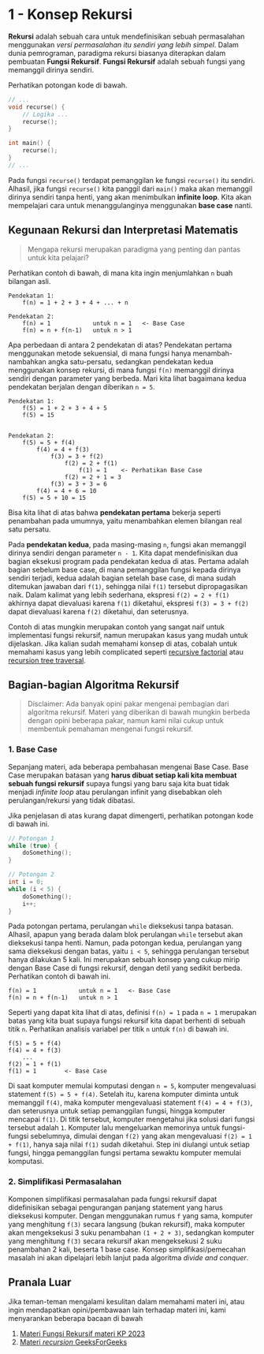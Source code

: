 # 1 - Konsep Rekursi

**Rekursi** adalah sebuah cara untuk mendefinisikan sebuah permasalahan menggunakan _versi permasalahan itu sendiri yang lebih simpel_. Dalam dunia pemrograman, paradigma rekursi biasanya diterapkan dalam pembuatan **Fungsi Rekursif**. **Fungsi Rekursif** adalah sebuah fungsi yang memanggil dirinya sendiri.

Perhatikan potongan kode di bawah.

```cpp
// ...
void recurse() {
    // Logika ...
    recurse();
}

int main() {
    recurse();
}
// ...
```

Pada fungsi `recurse()` terdapat pemanggilan ke fungsi `recurse()` itu sendiri. Alhasil, jika fungsi `recurse()` kita panggil dari `main()` maka akan memanggil dirinya sendiri tanpa henti, yang akan menimbulkan **infinite loop**. Kita akan mempelajari cara untuk menanggulanginya menggunakan **base case** nanti.

## Kegunaan Rekursi dan Interpretasi Matematis

> Mengapa rekursi merupakan paradigma yang penting dan pantas untuk kita pelajari?

Perhatikan contoh di bawah, di mana kita ingin menjumlahkan `n` buah bilangan asli.

```
Pendekatan 1:
    f(n) = 1 + 2 + 3 + 4 + ... + n

Pendekatan 2:
    f(n) = 1            untuk n = 1   <- Base Case
    f(n) = n + f(n-1)   untuk n > 1
```

Apa perbedaan di antara 2 pendekatan di atas? Pendekatan pertama menggunakan metode sekuensial, di mana fungsi hanya menambah-nambahkan angka satu-persatu, sedangkan pendekatan kedua menggunakan konsep rekursi, di mana fungsi `f(n)` memanggil dirinya sendiri dengan parameter yang berbeda. Mari kita lihat bagaimana kedua pendekatan berjalan dengan diberikan `n = 5`.

```
Pendekatan 1:
    f(5) = 1 + 2 + 3 + 4 + 5
    f(5) = 15


Pendekatan 2:
    f(5) = 5 + f(4)
        f(4) = 4 + f(3)
            f(3) = 3 + f(2)
                f(2) = 2 + f(1)
                    f(1) = 1    <- Perhatikan Base Case
                f(2) = 2 + 1 = 3
            f(3) = 3 + 3 = 6
        f(4) = 4 + 6 = 10
    f(5) = 5 + 10 = 15
```

Bisa kita lihat di atas bahwa **pendekatan pertama** bekerja seperti penambahan pada umumnya, yaitu menambahkan elemen bilangan real satu persatu.

Pada **pendekatan kedua**, pada masing-masing `n`, fungsi akan memanggil dirinya sendiri dengan parameter `n - 1`. Kita dapat mendefinisikan dua bagian eksekusi program pada pendekatan kedua di atas. Pertama adalah bagian sebelum base case, di mana pemanggilan fungsi kepada dirinya sendiri terjadi, kedua adalah bagian setelah base case, di mana sudah ditemukan jawaban dari `f(1)`, sehingga nilai `f(1)` tersebut dipropagasikan naik. Dalam kalimat yang lebih sederhana, ekspresi `f(2) = 2 + f(1)` akhirnya dapat dievaluasi karena `f(1)` diketahui, ekspresi `f(3) = 3 + f(2)` dapat dievaluasi karena `f(2)` diketahui, dan seterusnya.

Contoh di atas mungkin merupakan contoh yang sangat naif untuk implementasi fungsi rekursif, namun merupakan kasus yang mudah untuk dijelaskan. Jika kalian sudah memahami konsep di atas, cobalah untuk memahami kasus yang lebih complicated seperti [recursive factorial](https://www.google.com/search?q=recursive+factorial) atau [recursion tree traversal](https://www.google.com/search?q=tree+traversal+recursion).

## Bagian-bagian Algoritma Rekursif

> Disclaimer: Ada banyak opini pakar mengenai pembagian dari algoritma rekursif. Materi yang diberikan di bawah mungkin berbeda dengan opini beberapa pakar, namun kami nilai cukup untuk membentuk pemahaman mengenai fungsi rekursif.

### 1. Base Case

Sepanjang materi, ada beberapa pembahasan mengenai Base Case. Base Case merupakan batasan yang **harus dibuat setiap kali kita membuat sebuah fungsi rekursif** supaya fungsi yang baru saja kita buat tidak menjadi _infinite loop_ atau perulangan infinit yang disebabkan oleh perulangan/rekursi yang tidak dibatasi.

Jika penjelasan di atas kurang dapat dimengerti, perhatikan potongan kode di bawah ini.

```cpp
// Potongan 1
while (true) {
    doSomething();
}

// Potongan 2
int i = 0;
while (i < 5) {
    doSomething();
    i++;
}
```

Pada potongan pertama, perulangan `while` dieksekusi tanpa batasan. Alhasil, apapun yang berada dalam blok perulangan `while` tersebut akan dieksekusi tanpa henti. Namun, pada potongan kedua, perulangan yang sama dieksekusi dengan batas, yaitu `i < 5`, sehingga perulangan tersebut hanya dilakukan 5 kali. Ini merupakan sebuah konsep yang cukup mirip dengan Base Case di fungsi rekursif, dengan detil yang sedikit berbeda. Perhatikan contoh di bawah ini.

```
f(n) = 1            untuk n = 1   <- Base Case
f(n) = n + f(n-1)   untuk n > 1
```

Seperti yang dapat kita lihat di atas, definisi `f(n) = 1` pada `n = 1` merupakan batas yang kita buat supaya fungsi rekursif kita dapat berhenti di sebuah titik `n`. Perhatikan analisis variabel per titik `n` untuk `f(n)` di bawah ini.

```
f(5) = 5 + f(4)
f(4) = 4 + f(3)
    ...
f(2) = 1 + f(1)
f(1) = 1        <- Base Case
```

Di saat komputer memulai komputasi dengan `n = 5`, komputer mengevaluasi statement `f(5) = 5 + f(4)`. Setelah itu, karena komputer diminta untuk memanggil `f(4)`, maka komputer mengevaluasi statement `f(4) = 4 + f(3)`, dan seterusnya untuk setiap pemanggilan fungsi, hingga komputer mencapai `f(1)`. Di titik tersebut, komputer mengetahui jika solusi dari fungsi tersebut adalah `1`. Komputer lalu mengeluarkan memorinya untuk fungsi-fungsi sebelumnya, dimulai dengan `f(2)` yang akan mengevaluasi `f(2) = 1 + f(1)`, hanya saja nilai `f(1)` sudah diketahui. Step ini diulangi untuk setiap fungsi, hingga pemanggilan fungsi pertama sewaktu komputer memulai komputasi.

### 2. Simplifikasi Permasalahan

Komponen simplifikasi permasalahan pada fungsi rekursif dapat didefinisikan sebagai pengurangan panjang statement yang harus dieksekusi komputer. Dengan menggunakan rumus `f` yang sama, komputer yang menghitung `f(3)` secara langsung (bukan rekursif), maka komputer akan mengeksekusi 3 suku penambahan `(1 + 2 + 3)`, sedangkan komputer yang menghitung `f(3)` secara rekursif akan mengeksekusi 2 suku penambahan 2 kali, beserta 1 base case. Konsep simplifikasi/pemecahan masalah ini akan dipelajari lebih lanjut pada algoritma _divide and conquer_.

## Pranala Luar

Jika teman-teman mengalami kesulitan dalam memahami materi ini, atau ingin mendapatkan opini/pembawaan lain terhadap materi ini, kami menyarankan beberapa bacaan di bawah

1. [Materi Fungsi Rekursif materi KP 2023](https://github.com/AbrahamWillemH/PraktikumKP2023/blob/main/Bab%204-CFunction/4-Rekursi.md)
2. [Materi _recursion_ GeeksForGeeks](https://www.geeksforgeeks.org/recursion/)